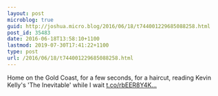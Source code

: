 ```yaml
---
layout: post
microblog: true
guid: http://joshua.micro.blog/2016/06/18/t744001229685088258.html
post_id: 35483
date: 2016-06-18T13:58:10+1100
lastmod: 2019-07-30T17:41:22+1100
type: post
url: /2016/06/18/t744001229685088258.html
---
```

Home on the Gold Coast, for a few seconds, for a haircut, reading Kevin Kelly's 'The Inevitable' while I wait [t.co/rbEER8Y4K...](https://t.co/rbEER8Y4K0)
